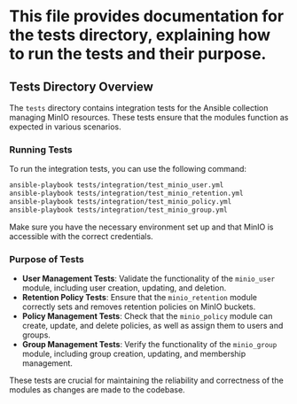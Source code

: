 # This file provides documentation for the tests directory, explaining how to run the tests and their purpose.

## Tests Directory Overview

The `tests` directory contains integration tests for the Ansible collection managing MinIO resources. These tests ensure that the modules function as expected in various scenarios.

### Running Tests

To run the integration tests, you can use the following command:

```bash
ansible-playbook tests/integration/test_minio_user.yml
ansible-playbook tests/integration/test_minio_retention.yml
ansible-playbook tests/integration/test_minio_policy.yml
ansible-playbook tests/integration/test_minio_group.yml
```

Make sure you have the necessary environment set up and that MinIO is accessible with the correct credentials.

### Purpose of Tests

- **User Management Tests**: Validate the functionality of the `minio_user` module, including user creation, updating, and deletion.
- **Retention Policy Tests**: Ensure that the `minio_retention` module correctly sets and removes retention policies on MinIO buckets.
- **Policy Management Tests**: Check that the `minio_policy` module can create, update, and delete policies, as well as assign them to users and groups.
- **Group Management Tests**: Verify the functionality of the `minio_group` module, including group creation, updating, and membership management.

These tests are crucial for maintaining the reliability and correctness of the modules as changes are made to the codebase.